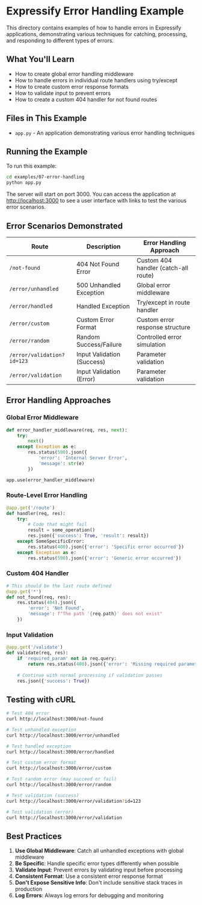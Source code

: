 # Expressify Error Handling Example

This directory contains examples of how to handle errors in Expressify applications, demonstrating various techniques for catching, processing, and responding to different types of errors.

## What You'll Learn

- How to create global error handling middleware
- How to handle errors in individual route handlers using try/except
- How to create custom error response formats
- How to validate input to prevent errors
- How to create a custom 404 handler for not found routes

## Files in This Example

- `app.py` - An application demonstrating various error handling techniques

## Running the Example

To run this example:

```bash
cd examples/07-error-handling
python app.py
```

The server will start on port 3000. You can access the application at [http://localhost:3000](http://localhost:3000) to see a user interface with links to test the various error scenarios.

## Error Scenarios Demonstrated

| Route | Description | Error Handling Approach |
|-------|-------------|-------------------------|
| `/not-found` | 404 Not Found Error | Custom 404 handler (catch-all route) |
| `/error/unhandled` | 500 Unhandled Exception | Global error middleware |
| `/error/handled` | Handled Exception | Try/except in route handler |
| `/error/custom` | Custom Error Format | Custom error response structure |
| `/error/random` | Random Success/Failure | Controlled error simulation |
| `/error/validation?id=123` | Input Validation (Success) | Parameter validation |
| `/error/validation` | Input Validation (Error) | Parameter validation |

## Error Handling Approaches

### Global Error Middleware

```python
def error_handler_middleware(req, res, next):
    try:
        next()
    except Exception as e:
        res.status(500).json({
            'error': 'Internal Server Error',
            'message': str(e)
        })

app.use(error_handler_middleware)
```

### Route-Level Error Handling

```python
@app.get('/route')
def handler(req, res):
    try:
        # Code that might fail
        result = some_operation()
        res.json({'success': True, 'result': result})
    except SomeSpecificError:
        res.status(400).json({'error': 'Specific error occurred'})
    except Exception as e:
        res.status(500).json({'error': 'Generic error occurred'})
```

### Custom 404 Handler

```python
# This should be the last route defined
@app.get('*')
def not_found(req, res):
    res.status(404).json({
        'error': 'Not Found',
        'message': f"The path '{req.path}' does not exist"
    })
```

### Input Validation

```python
@app.get('/validate')
def validate(req, res):
    if 'required_param' not in req.query:
        return res.status(400).json({'error': 'Missing required parameter'})
    
    # Continue with normal processing if validation passes
    res.json({'success': True})
```

## Testing with cURL

```bash
# Test 404 error
curl http://localhost:3000/not-found

# Test unhandled exception
curl http://localhost:3000/error/unhandled

# Test handled exception
curl http://localhost:3000/error/handled

# Test custom error format
curl http://localhost:3000/error/custom

# Test random error (may succeed or fail)
curl http://localhost:3000/error/random

# Test validation (success)
curl http://localhost:3000/error/validation?id=123

# Test validation (error)
curl http://localhost:3000/error/validation
```

## Best Practices

1. **Use Global Middleware**: Catch all unhandled exceptions with global middleware
2. **Be Specific**: Handle specific error types differently when possible
3. **Validate Input**: Prevent errors by validating input before processing
4. **Consistent Format**: Use a consistent error response format
5. **Don't Expose Sensitive Info**: Don't include sensitive stack traces in production
6. **Log Errors**: Always log errors for debugging and monitoring 
